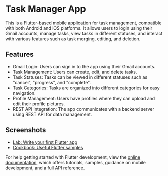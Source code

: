 # Task Manager App

This is a Flutter-based mobile application for task management, compatible with both Android and iOS platforms. It allows users to login using their Gmail accounts, manage tasks, view tasks in different statuses, and interact with various features such as task merging, editing, and deletion.
## Features
- Gmail Login: Users can sign in to the app using their Gmail accounts.
- Task Management: Users can create, edit, and delete tasks.
- Task Statuses: Tasks can be viewed in different statuses such as "cancel", "progress", and "complete".
- Task Categories: Tasks are organized into different categories for easy navigation.
- Profile Management: Users have profiles where they can upload and edit their profile pictures.
- REST API Integration: The app communicates with a backend server using REST API for data management.
## Screenshots

- [Lab: Write your first Flutter app](https://docs.flutter.dev/get-started/codelab)
- [Cookbook: Useful Flutter samples](https://docs.flutter.dev/cookbook)

For help getting started with Flutter development, view the
[online documentation](https://docs.flutter.dev/), which offers tutorials,
samples, guidance on mobile development, and a full API reference.
